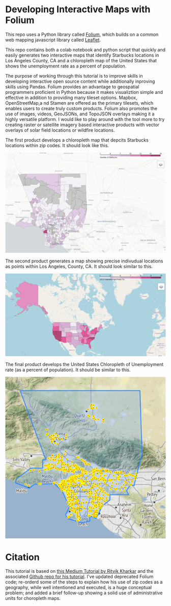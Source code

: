 # Developing Interactive Maps with Folium
This repo uses a Python library called [Folium](https://python-visualization.github.io/folium/), which builds on a common web mapping javascript library called [Leaflet](https://leafletjs.com/).

This repo contains both a colab notebook and python script that quickly and easily generates two interactive maps that identify Starbucks locations in Los Angeles County, CA and a chloropleth map of the United States that shows the unemployment rate as a percent of population.

The purpose of working through this tutorial is to improve skills in developing interactive open source content while additionally inproving skills using Pandas. Folium provides an advantage to geospatial programmers proficient in Python because it makes visualiztion simple and effective in addition to providing many tileset options. Mapbox, OpenStreetMap,a nd Stamen are offered as the primary tilesets, which enables users to create truly custom products. Folium also promotes the use of images, videos, GeoJSONs, and TopoJSON overlays making it a highly versatile platform. I would like to play around with the tool more to try creating raster or satellite imagery based interactive products with vector overlays of solar field locations or wildfire locations.

The first product develops a chloropleth map that depcits Starbucks locations within zip codes. It should look like this.

![LAMap](images/LAMap.PNG)

The second product generates a map showing precise indivudual locations as points within Los Angeles, County, CA. It should look similar to this.

![LAMap](images/USMap.PNG)

The final product develops the United States Chloropleth of Unemployment rate (as a percent of population). It should be similar to this.

![LAMap](images/idv_locations.PNG)






# Citation
This tutorial is based on [this Medium Tutorial by Ritvik Kharkar](https://towardsdatascience.com/making-3-easy-maps-with-python-fb7dfb1036) and the associated [Github repo for his tutorial](https://github.com/ritvikmath/StarbucksStoreScraping). I've updated deprecated Folium code; re-orderd some of the steps to explain how his use of zip codes as a geography, while well intentioned and executed, is a huge conceptual problem; and added a brief follow-up showing a solid use of administrative units for choropleth maps.
